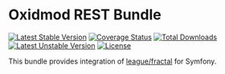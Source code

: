 Oxidmod REST Bundle
=============================

[![Latest Stable Version](https://poser.pugx.org/oxidmod/rest-bundle/v/stable)](https://packagist.org/packages/oxidmod/rest-bundle)
[![Coverage Status](https://coveralls.io/repos/github/oxidmod/rest-bundle/badge.svg?branch=master)](https://coveralls.io/github/oxidmod/rest-bundle?branch=master)
[![Total Downloads](https://poser.pugx.org/oxidmod/rest-bundle/downloads)](https://packagist.org/packages/oxidmod/rest-bundle)
[![Latest Unstable Version](https://poser.pugx.org/oxidmod/rest-bundle/v/unstable)](https://packagist.org/packages/oxidmod/rest-bundle)
[![License](https://poser.pugx.org/oxidmod/rest-bundle/license)](https://packagist.org/packages/oxidmod/rest-bundle)


This bundle provides integration of [league/fractal](https://github.com/thephpleague/fractal) for Symfony.
